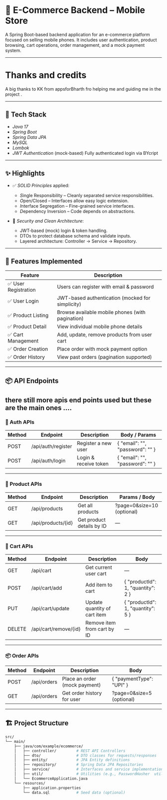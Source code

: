 # 📱 E-Commerce Backend – Mobile Store

A Spring Boot-based backend application for an e-commerce platform focused on selling mobile phones. It includes user authentication, product browsing, cart operations, order management, and a mock payment system.

---

# Thanks and credits 

A big thanks to KK from appsforBharth fro helping me and  guiding me in the project .

---

## 🚀 Tech Stack

- *Java 17*
- *Spring Boot*
- *Spring Data JPA*
- *MySQL*
- *Lombok*
- *JWT Authentication* (mock-based)
Fully authenticated login via BYcript 

---

## ✨ Highlights

- ✅ *SOLID Principles* applied:
  - *S*ingle Responsibility – Cleanly separated service responsibilities.
  - *O*pen/Closed – Interfaces allow easy logic extension.
  - *I*nterface Segregation – Fine-grained service interfaces.
  - *D*ependency Inversion – Code depends on abstractions.



- 🔐 *Security and Clean Architecture*:
  - JWT-based (mock) login & token handling.
  - DTOs to protect database schema and validate inputs.
  - Layered architecture: Controller → Service → Repository.



---

## 🧰 Features Implemented

| Feature                 | Description                                                               |
|------------------------|---------------------------------------------------------------------------|
| ✅ User Registration    | Users can register with email & password                                  |
| ✅ User Login          | JWT-based authentication (mocked for simplicity)                          |
| ✅ Product Listing     | Browse available mobile phones (with pagination)                          |
| ✅ Product Detail      | View individual mobile phone details                                      |
| ✅ Cart Management     | Add, update, remove products from user cart                               |
| ✅ Order Creation      | Place order with mock payment option                                      |
| ✅ Order History       | View past orders (pagination supported)                                   |

---

## 📦 API Endpoints
## there still more apis end points used but these are the main ones .... 

### 🔐 Auth APIs

| Method | Endpoint         | Description              | Body / Params                         |
|--------|------------------|--------------------------|----------------------------------------|
| POST   | /api/auth/register | Register a new user     | { "email": "", "password": "" }     |
| POST   | /api/auth/login    | Login & receive token   | { "email": "", "password": "" }     |

---

### 📱 Product APIs

| Method | Endpoint              | Description                    | Params / Body                        |
|--------|-----------------------|--------------------------------|--------------------------------------|
| GET    | /api/products       | Get all products               | ?page=0&size=10 (optional)         |
| GET    | /api/products/{id}  | Get product details by ID      | —                                    |

---

### 🛒 Cart APIs

| Method | Endpoint               | Description                       | Body                                  |
|--------|------------------------|-----------------------------------|---------------------------------------|
| GET    | /api/cart            | Get current user cart             | —                                     |
| POST   | /api/cart/add        | Add item to cart                  | { "productId": 1, "quantity": 2 }   |
| PUT    | /api/cart/update     | Update quantity of cart item      | { "productId": 1, "quantity": 5 }   |
| DELETE | /api/cart/remove/{id}| Remove item from cart by ID       | —                                     |



---

### 📦 Order APIs

| Method | Endpoint              | Description                       | Body                                 |
|--------|-----------------------|-----------------------------------|--------------------------------------|
| POST   | /api/orders         | Place an order (mock payment)     | { "paymentType": "UPI" }           |
| GET    | /api/orders         | Get order history for user        | ?page=0&size=5 (optional)          |



---

## 🏗 Project Structure

```bash
src/
└── main/
    ├── java/com/example/ecommerce/
    │   ├── controller/         # REST API Controllers
    │   ├── dto/                # DTO classes for requests/responses
    │   ├── entity/             # JPA Entity definitions
    │   ├── repository/         # Spring Data JPA Repositories
    │   ├── service/            # Interfaces and service implementations
    │   ├── util/               # Utilities (e.g., PasswordHasher  utils)
    │   └── EcommerceApplication.java
    └── resources/
        ├── application.properties
        └── data.sql            # Seed data (optional)

